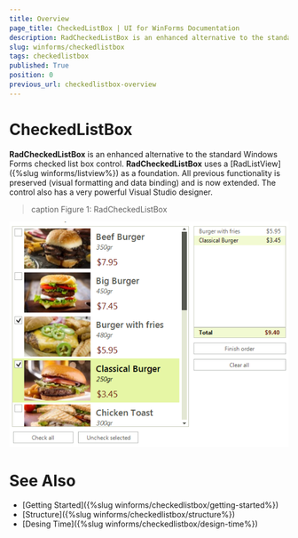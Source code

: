 ```yaml
---
title: Overview
page_title: CheckedListBox | UI for WinForms Documentation
description: RadCheckedListBox is an enhanced alternative to the standard Windows Forms checked list box control. 
slug: winforms/checkedlistbox
tags: checkedlistbox
published: True
position: 0
previous_url: checkedlistbox-overview
---
```


# CheckedListBox

__RadCheckedListBox__ is an enhanced alternative to the standard Windows Forms checked list box control. __RadCheckedListBox__ uses a [RadListView]({%slug winforms/listview%}) as a foundation. All previous functionality is preserved (visual formatting and data binding) and is now extended. The control also has a very powerful Visual Studio designer.

>caption Figure 1: RadCheckedListBox

![checkedlistbox-overview 001](images/checkedlistbox-overview001.png)

# See Also

* [Getting Started]({%slug winforms/checkedlistbox/getting-started%})
* [Structure]({%slug winforms/checkedlistbox/structure%})
* [Desing Time]({%slug winforms/checkedlistbox/design-time%})
